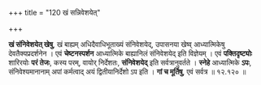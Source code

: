 +++
title = "120 खं सन्निवेशयेत्"

+++

**खं संनिवेशयेत् खेषु**, खं बाह्यम् अधिदैवाधिभूताख्यं संनिवेशयेद्, उपासनया खेष्व् आध्यात्मिकेषु देवतैक्यप्रदर्शनेन । एवं **चेष्टनस्पर्शन** आध्यात्मिके बाह्यानिलं संनिवेशयेद् इति विज्ञेयम् । एवं **पक्तिदृष्ट्योः** शारिरयोः **परं तेजः**, कस्य परम्, वायोर् निर्देशतः, **संनिवेशयेद्** इति सर्वत्रानुवर्तते । **स्नेहे** आध्यात्मिके **ऽपः**, संनिवेश्यमानानाम् अपां कर्मत्वाद् अयं द्वितीयानिर्देशो ऽप इति । **गां च मूर्तिषु**, एवं सर्वत्र ॥ १२.१२० ॥
